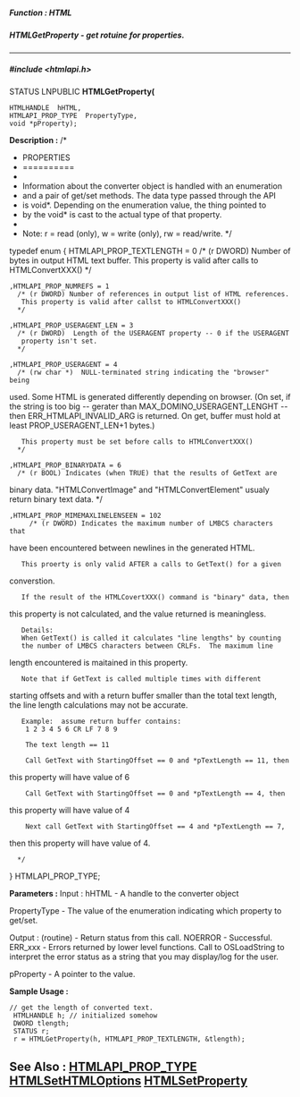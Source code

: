 ##### Function : HTML
##### HTMLGetProperty - get rotuine for properties.
---
##### #include <htmlapi.h>
STATUS LNPUBLIC **HTMLGetProperty(**

	HTMLHANDLE  hHTML,
	HTMLAPI_PROP_TYPE  PropertyType,
	void *pProperty);
**Description :**
/*
 * PROPERTIES
 * ==========
 * 
 * Information about the converter object is handled with an enumeration
 * and a pair of get/set methods.  The data type passed through the API
 * is void*.  Depending on the enumeration value, the thing pointed to
 * by the void* is cast to the actual type of that property.
 *
 * Note: r = read (only), w = write (only), rw = read/write.
 */

typedef enum
{
	HTMLAPI_PROP_TEXTLENGTH = 0 
	  /* (r DWORD) Number of bytes in output HTML text buffer.
	   This property is valid after calls to HTMLConvertXXX() 
	  */

	,HTMLAPI_PROP_NUMREFS = 1 
	  /* (r DWORD) Number of references in output list of HTML references.
	   This property is valid after callst to HTMLConvertXXX()
	  */

	,HTMLAPI_PROP_USERAGENT_LEN = 3 
	  /* (r DWORD)  Length of the USERAGENT property -- 0 if the USERAGENT
	   property isn't set.
	  */

	,HTMLAPI_PROP_USERAGENT = 4 
	  /* (rw char *)  NULL-terminated string indicating the "browser" being 
used.
	   Some HTML is generated differently depending on browser.
	   (On set, if the string is too big -- gerater than 
MAX_DOMINO_USERAGENT_LENGHT --
	    then ERR_HTMLAPI_INVALID_ARG is returned.
	    On get, buffer must hold at least PROP_USERAGENT_LEN+1 bytes.) 

	   This property must be set before calls to HTMLConvertXXX()
	  */

	,HTMLAPI_PROP_BINARYDATA = 6
	  /* (r BOOL) Indicates (when TRUE) that the results of GetText are 
binary data.
	   "HTMLConvertImage" and "HTMLConvertElement" usualy return binary 
text data.
	    */


	,HTMLAPI_PROP_MIMEMAXLINELENSEEN = 102
	     /* (r DWORD) Indicates the maximum number of LMBCS characters that 
have been
	   encountered between newlines in the generated HTML.

	   This proerty is only valid AFTER a calls to GetText() for a given 
converstion.

	   If the result of the HTMLCovertXXX() command is "binary" data, then 
this property
	   is not calculated, and the value returned is meaningless.

	   Details:
	   When GetText() is called it calculates "line lengths" by counting
	   the number of LMBCS characters between CRLFs.  The maximum line 
length encountered
	   is maitained in this property.

	   Note that if GetText is called multiple times with different 
starting offsets
	   and with a return buffer smaller than the total text length, the 
line length calculations
	   may not be accurate.
	  
	   Example:  assume return buffer contains:
	    1 2 3 4 5 6 CR LF 7 8 9

	    The text length == 11

	    Call GetText with StartingOffset == 0 and *pTextLength == 11, then 
this property
	    will have value of 6

	    Call GetText with StartingOffset == 0 and *pTextLength == 4, then 
this property
	    will have value of 4

	    Next call GetText with StartingOffset == 4 and *pTextLength == 7, 
then this
	    property will have value of 4.

	  */

} HTMLAPI_PROP_TYPE;

**Parameters :**
Input :
hHTML  -  A handle to the converter object

PropertyType  -  The value of the enumeration indicating which property to get/set.

Output :
(routine)  -  Return status from this call.
	NOERROR - Successful.
	ERR_xxx - Errors returned by lower level functions.  Call to OSLoadString to interpret the error status as a string that you may display/log for the user.


pProperty  -  A pointer to the value.

**Sample Usage :**
```
// get the length of converted text.
 HTMLHANDLE h; // initialized somehow
 DWORD tlength;
 STATUS r;
 r = HTMLGetProperty(h, HTMLAPI_PROP_TEXTLENGTH, &tlength);

```
**See Also :**
[HTMLAPI_PROP_TYPE](D:/md_files/HTMLAPI_PROP_TYPE.md)
[HTMLSetHTMLOptions](D:/md_files/HTMLSetHTMLOptions.md)
[HTMLSetProperty](D:/md_files/HTMLSetProperty.md)
---
